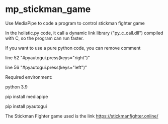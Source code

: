 # mp_stickman_game
Use MediaPipe to code a program to control stickman fighter game

In the holistic.py code, it call a dynamic link library ("py_c_call.dll") compiled with C, so the program can run faster.

If you want to use a pure python code, you can remove comment

line 52 "#pyautogui.press(keys="right")"

line 56 "#pyautogui.press(keys="left")"

Required environment:

python 3.9

pip install mediapipe

pip install pyautogui

The Stickman Fighter game used is the link https://stickmanfighter.online/ 

